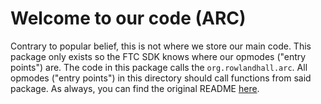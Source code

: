 # Welcome to our code (ARC)
Contrary to popular belief, this is not where we store our main code. This package only exists so the FTC SDK knows where our opmodes ("entry points") are. The code in this package calls the `org.rowlandhall.arc`. All opmodes ("entry points") in this directory should call functions from said package. As always, you can find the original README [here](https://github.com/FIRST-Tech-Challenge/FtcRobotController/tree/master/TeamCode/src/main/java/org/firstinspires/ftc/teamcode).

